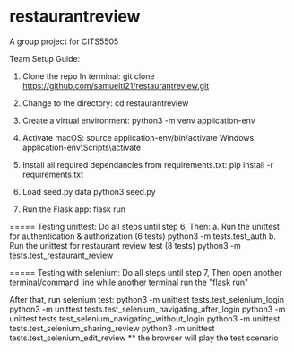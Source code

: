 # restaurantreview
A group project for CITS5505

Team Setup Guide:

1. Clone the repo
In terminal:
git clone https://github.com/samueltl21/restaurantreview.git

2. Change to the directory:
cd restaurantreview

3. Create a virtual environment:
python3 -m venv application-env

4. Activate
macOS:
source application-env/bin/activate
Windows:
application-env\Scripts\activate

5. Install all required dependancies from requirements.txt:
pip install -r requirements.txt 

6. Load seed.py data
python3 seed.py

7. Run the Flask app:
flask run

=====
Testing unittest:
Do all steps until step 6,
Then:
a. Run the unittest for authentication & authorization (6 tests)
python3 -m tests.test_auth
b. Run the unittest for restaurant review test (8 tests)
python3 -m tests.test_restaurant_review

=====
Testing with selenium:
Do all steps until step 7,
Then open another terminal/command line while another terminal run the "flask run"

After that, run selenium test:
python3 -m unittest tests.test_selenium_login
python3 -m unittest tests.test_selenium_navigating_after_login
python3 -m unittest tests.test_selenium_navigating_without_login
python3 -m unittest tests.test_selenium_sharing_review
python3 -m unittest tests.test_selenium_edit_review
** the browser will play the test scenario